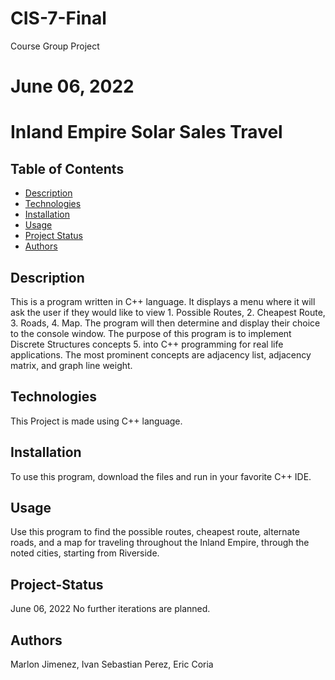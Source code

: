 # CIS-7-Final
Course Group Project 
# June 06, 2022
# Inland Empire Solar Sales Travel

## Table of Contents

* [Description](#Description)
* [Technologies](#Technologies)
* [Installation](#Installation)
* [Usage](#Usage)
* [Project Status](#Project-Status)
* [Authors](#Authors)

## Description
This is a program written in C++ language. It displays a menu where it will ask the user if they would like to view 1. Possible Routes, 2. Cheapest Route, 3. Roads, 
4. Map. The program will then determine and display their choice to the console window. The purpose of this program is to implement Discrete Structures concepts 
5. into C++ programming for real life applications. The most prominent concepts are adjacency list, adjacency matrix, and graph line weight.
## Technologies
This Project is made using C++ language.

## Installation
To use this program, download the files and run in your favorite C++ IDE.

## Usage
Use this program to find the possible routes, cheapest route, alternate roads, and a map for traveling throughout the Inland Empire, through the noted cities, starting from Riverside.

## Project-Status
June 06, 2022
No further iterations are planned.

## Authors
Marlon Jimenez, 
Ivan Sebastian Perez, 
Eric Coria
